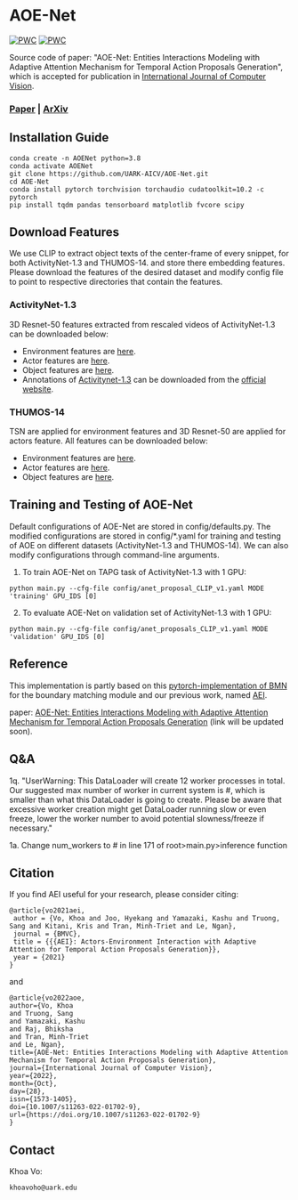 # AOE-Net
[![PWC](https://img.shields.io/endpoint.svg?url=https://paperswithcode.com/badge/aoe-net-entities-interactions-modeling-with/temporal-action-proposal-generation-on)](https://paperswithcode.com/sota/temporal-action-proposal-generation-on?p=aoe-net-entities-interactions-modeling-with)
[![PWC](https://img.shields.io/endpoint.svg?url=https://paperswithcode.com/badge/aoe-net-entities-interactions-modeling-with/temporal-action-proposal-generation-on-thumos)](https://paperswithcode.com/sota/temporal-action-proposal-generation-on-thumos?p=aoe-net-entities-interactions-modeling-with)

Source code of paper:
 "AOE-Net: Entities Interactions Modeling with Adaptive Attention Mechanism for Temporal Action Proposals Generation",
  which is accepted for publication in [International Journal of Computer Vision](https://www.springer.com/journal/11263).

### [Paper](https://link.springer.com/article/10.1007/s11263-022-01702-9) | [ArXiv](https://arxiv.org/abs/2210.02578)

## Installation Guide

```
conda create -n AOENet python=3.8
conda activate AOENet
git clone https://github.com/UARK-AICV/AOE-Net.git
cd AOE-Net
conda install pytorch torchvision torchaudio cudatoolkit=10.2 -c pytorch
pip install tqdm pandas tensorboard matplotlib fvcore scipy
```

## Download Features
We use CLIP to extract object texts of the center-frame of every snippet, for both ActivityNet-1.3 and THUMOS-14. and store there embedding features.
Please download the features of the desired dataset and modify config file to point to respective directories that contain the features.
### ActivityNet-1.3
3D Resnet-50 features extracted from rescaled videos of ActivityNet-1.3 can be downloaded below:
* Environment features are [here](https://drive.google.com/file/d/1hPhcQ7EzyCh0A3SyZfgZScFVFZMEvVhe/view?usp=sharing).
* Actor features are [here](https://drive.google.com/file/d/1lOQG1FgDseRKDs3RNgpKd000OOZiag1s/view?usp=sharing).
* Object features are [here](https://uark-my.sharepoint.com/:u:/g/personal/sangt_uark_edu/EW1wAz-z955HuZUD49yxAaQB8Rc3eOPMpkWZQ0b2LURqnA?e=jj9zSU).
* Annotations of [Activitynet-1.3](http://ec2-52-25-205-214.us-west-2.compute.amazonaws.com/files/activity_net.v1-3.min.json) can be downloaded from the [official website](http://activity-net.org/download.html).
### THUMOS-14
TSN are applied for environment features and 3D Resnet-50 are applied for actors feature. All features can be downloaded below:
* Environment features are [here](https://uark-my.sharepoint.com/:u:/g/personal/sangt_uark_edu/ERQcaeycpdFOmffw-filucgBUe6p-8_qG2ljPUD1_94_Tw?e=AFRMLb).
* Actor features are [here](https://uark-my.sharepoint.com/:u:/g/personal/sangt_uark_edu/EVIEseHjREJMom56WXkdGR8BFoR9OCOSRSYE3zKSJs3q2A?e=tC8hH5).
* Object features are [here](https://uark-my.sharepoint.com/:u:/g/personal/sangt_uark_edu/EVIEseHjREJMom56WXkdGR8BFoR9OCOSRSYE3zKSJs3q2A?e=tC8hH5).

## Training and Testing  of AOE-Net
Default configurations of AOE-Net are stored in config/defaults.py.
The modified configurations are stored in config/*.yaml for training and testing of AOE on different datasets (ActivityNet-1.3 and THUMOS-14).
We can also modify configurations through command-line arguments.

1. To train AOE-Net on TAPG task of ActivityNet-1.3 with 1 GPU:
```
python main.py --cfg-file config/anet_proposal_CLIP_v1.yaml MODE 'training' GPU_IDS [0]
```

2. To evaluate AOE-Net on validation set of ActivityNet-1.3 with 1 GPU:
```
python main.py --cfg-file config/anet_proposals_CLIP_v1.yaml MODE 'validation' GPU_IDS [0]
```

## Reference

This implementation is partly based on this [pytorch-implementation of BMN](https://github.com/JJBOY/BMN-Boundary-Matching-Network.git) for the boundary matching module and our previous work, named [AEI](https://github.com/UARK-AICV/TAPG-AgentEnvInteration).

paper: [AOE-Net: Entities Interactions Modeling with Adaptive Attention Mechanism for Temporal Action Proposals Generation](https://github.com/UARK-AICV/AOE-Net) (link will be updated soon).


## Q&A
1q. "UserWarning: This DataLoader will create 12 worker processes in total. Our suggested max number of worker in current system is #, which is smaller than what this DataLoader is going to create. Please be aware that excessive worker creation might get DataLoader running slow or even freeze, lower the worker number to avoid potential slowness/freeze if necessary."

1a. Change num_workers to # in line 171 of root>main.py>inference function

## Citation
If you find AEI useful for your research, please consider citing:
```
@article{vo2021aei,
 author = {Vo, Khoa and Joo, Hyekang and Yamazaki, Kashu and Truong, Sang and Kitani, Kris and Tran, Minh-Triet and Le, Ngan},
 journal = {BMVC},
 title = {{{AEI}: Actors-Environment Interaction with Adaptive Attention for Temporal Action Proposals Generation}},
 year = {2021}
}
```

and 
```
@article{vo2022aoe,
author={Vo, Khoa
and Truong, Sang
and Yamazaki, Kashu
and Raj, Bhiksha
and Tran, Minh-Triet
and Le, Ngan},
title={AOE-Net: Entities Interactions Modeling with Adaptive Attention Mechanism for Temporal Action Proposals Generation},
journal={International Journal of Computer Vision},
year={2022},
month={Oct},
day={28},
issn={1573-1405},
doi={10.1007/s11263-022-01702-9},
url={https://doi.org/10.1007/s11263-022-01702-9}
}
```

## Contact
Khoa Vo:
```
khoavoho@uark.edu
```
